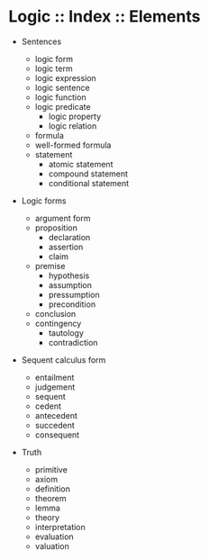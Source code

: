 # Logic :: Index :: Elements

* Sentences
  - logic form
  - logic term
  - logic expression
  - logic sentence
  - logic function
  - logic predicate
    - logic property
    - logic relation
  - formula
  - well-formed formula
  - statement
    - atomic statement
    - compound statement
    - conditional statement

* Logic forms
  - argument form
  - proposition
    - declaration
    - assertion
    - claim
  - premise
    - hypothesis
    - assumption
    - pressumption
    - precondition
  - conclusion
  - contingency
    - tautology
    - contradiction


* Sequent calculus form
  - entailment
  - judgement
  - sequent
  - cedent
  - antecedent
  - succedent
  - consequent

* Truth
  - primitive
  - axiom
  - definition
  - theorem
  - lemma
  - theory
  - interpretation
  - evaluation
  - valuation

